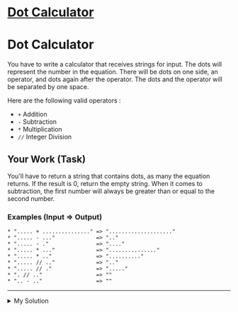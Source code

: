 # [Dot Calculator](https://www.codewars.com/kata/6071ef9cbe6ec400228d9531)

# Dot Calculator

You have to write a calculator that receives strings for input. The dots will represent the number in the equation.
There will be dots on one side, an operator, and dots again after the operator. The dots and the operator will be
separated by one space.

Here are the following valid operators :

- `+` Addition
- `-` Subtraction
- `*` Multiplication
- `//` Integer Division

## Your Work (Task)

You'll have to return a string that contains dots, as many the equation returns. If the result is 0, return the empty
string. When it comes to subtraction, the first number will always be greater than or equal to the second number.

### Examples (Input => Output)

    * "..... + ..............." => "...................."
    * "..... - ..."             => ".."
    * "..... - ."               => "...."
    * "..... * ..."             => "..............."
    * "..... * .."              => ".........."
    * "..... // .."             => ".."
    * "..... // ."              => "....."
    * ". // .."                 => ""
    * ".. - .."                 => ""

---

<details><summary>My Solution</summary>

```js
function dotCalculator(equation) {
  const [a, op, b] = equation.split(" ");
  return ".".repeat(eval(a.length + op[0] + b.length));
}
```

</details>
